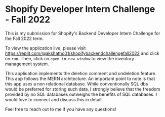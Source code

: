 # Shopify Developer Intern Challenge - Fall 2022
This is my submission for Shopify's Backend Developer Intern Challenge for the Fall 2022 term. 

To view the application live, please visit https://replit.com/@akshathc01/shopifybackendchallengefall2022 and click on `run`. Then, click on `open in new window` to view the inventory management system.

This application implements the deletion comment and undeletion feature. This app follows the MERN architecture. An important point to note is that this app uses a non relational database. While conventionally SQL dbs would be preferred for storing such data, I strongly believe that the freedom provided by no SQL databases outweighs the benefits of SQL databases. I would love to connect and discuss this in detail!

Feel free to reach out to me if you have any questions!



